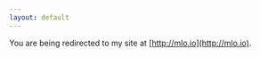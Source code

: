 ```yaml
---
layout: default
---
```

You are being redirected to my site at [http://mlo.io](http://mlo.io).

<script>window.location.replace("http://mlo.io");</script>
